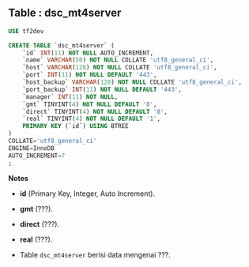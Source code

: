 Table : dsc_mt4server
-----------------------

```SQL
USE tf2dev

CREATE TABLE `dsc_mt4server` (
	`id` INT(11) NOT NULL AUTO_INCREMENT,
	`name` VARCHAR(50) NOT NULL COLLATE 'utf8_general_ci',
	`host` VARCHAR(128) NOT NULL COLLATE 'utf8_general_ci',
	`port` INT(11) NOT NULL DEFAULT '443',
	`host_backup` VARCHAR(128) NOT NULL COLLATE 'utf8_general_ci',
	`port_backup` INT(11) NOT NULL DEFAULT '443',
	`manager` INT(11) NOT NULL,
	`gmt` TINYINT(4) NOT NULL DEFAULT '0',
	`direct` TINYINT(4) NOT NULL DEFAULT '0',
	`real` TINYINT(4) NOT NULL DEFAULT '1',
	PRIMARY KEY (`id`) USING BTREE
)
COLLATE='utf8_general_ci'
ENGINE=InnoDB
AUTO_INCREMENT=7
;
```
__Notes__

+ __id__ (Primary Key, Integer, Auto Increment).

+ __gmt__ (???).

+ __direct__ (???).

+ __real__ (???).

+ Table `dsc_mt4server` berisi data mengenai ???.